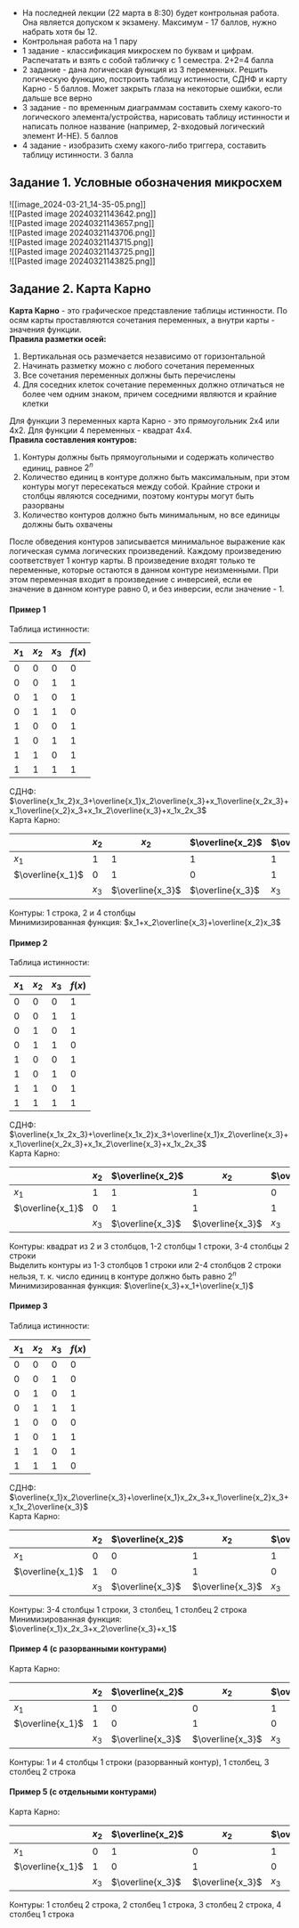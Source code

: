 - На последней лекции (22 марта в 8:30) будет контрольная работа. Она является допуском к экзамену. Максимум - 17 баллов, нужно набрать хотя бы 12.
- Контрольная работа на 1 пару
- 1 задание - классификация микросхем по буквам и цифрам. Распечатать и взять с собой табличку с 1 семестра. 2+2=4 балла
- 2 задание - дана логическая функция из 3 переменных. Решить логическую функцию, построить таблицу истинности, СДНФ и карту Карно - 5 баллов. Может закрыть глаза на некоторые ошибки, если дальше все верно
- 3 задание - по временным диаграммам составить схему какого-то логического элемента/устройства, нарисовать таблицу истинности и написать полное название (например, 2-входовый логический элемент И-НЕ). 5 баллов
- 4 задание - изобразить схему какого-либо триггера, составить таблицу истинности. 3 балла
## Задание 1. Условные обозначения микросхем
![[image_2024-03-21_14-35-05.png]]  
![[Pasted image 20240321143642.png]]  
![[Pasted image 20240321143657.png]]  
![[Pasted image 20240321143706.png]]  
![[Pasted image 20240321143715.png]]  
![[Pasted image 20240321143725.png]]  
![[Pasted image 20240321143825.png]]  

## Задание 2. Карта Карно
**Карта Карно** - это графическое представление таблицы истинности. По осям карты проставляются сочетания переменных, а внутри карты - значения функции.  
**Правила разметки осей:**  
1. Вертикальная ось размечается независимо от горизонтальной
2. Начинать разметку можно с любого сочетания переменных
3. Все сочетания переменных должны быть перечислены
4. Для соседних клеток сочетание переменных должно отличаться не более чем одним знаком, причем соседними являются и крайние клетки
  
Для функции 3 переменных карта Карно - это прямоугольник 2х4 или 4х2. Для функции 4 переменных - квадрат 4х4.  
**Правила составления контуров:**
1. Контуры должны быть прямоугольными и содержать количество единиц, равное $2^n$
2. Количество единиц в контуре должно быть максимальным, при этом контуры могут пересекаться между собой. Крайние строки и столбцы являются соседними, поэтому контуры могут быть разорваны
3. Количество контуров должно быть минимальным, но все единицы должны быть охвачены
  
После обведения контуров записывается минимальное выражение как логическая сумма логических произведений. Каждому произведению соответствует 1 контур карты. В произведение входят только те переменные, которые остаются в данном контуре неизменными. При этом переменная входит в произведение с инверсией, если ее значение в данном контуре равно $0$, и без инверсии, если значение - $1$.  
#### **Пример 1**
Таблица истинности:  

| $x_1$ | $x_2$ | $x_3$ | $f(x)$ |
| ----- | ----- | ----- | ------ |
| 0     | 0     | 0     | 0      |
| 0     | 0     | 1     | 1      |
| 0     | 1     | 0     | 1      |
| 0     | 1     | 1     | 0      |
| 1     | 0     | 0     | 1      |
| 1     | 0     | 1     | 1      |
| 1     | 1     | 0     | 1      |
| 1     | 1     | 1     | 1      |
  
СДНФ: $\overline{x_1x_2}x_3+\overline{x_1}x_2\overline{x_3}+x_1\overline{x_2x_3}+x_1\overline{x_2}x_3+x_1x_2\overline{x_3}+x_1x_2x_3$  
Карта Карно:  

|                  | $x_2$ | $x_2$            | $\overline{x_2}$ | $\overline{x_2}$ |
| ---------------- | ----- | ---------------- | ---------------- | ---------------- |
| $x_1$            | 1     | 1                | 1                | 1                |
| $\overline{x_1}$ | 0     | 1                | 0                | 1                |
|                  | $x_3$ | $\overline{x_3}$ | $\overline{x_3}$ | $x_3$            |
  
Контуры: 1 строка, 2 и 4 столбцы  
Минимизированная функция: $x_1+x_2\overline{x_3}+\overline{x_2}x_3$ 
#### Пример 2
Таблица истинности:  

| $x_1$ | $x_2$ | $x_3$ | $f(x)$ |
| ----- | ----- | ----- | ------ |
| 0     | 0     | 0     | 1      |
| 0     | 0     | 1     | 1      |
| 0     | 1     | 0     | 1      |
| 0     | 1     | 1     | 0      |
| 1     | 0     | 0     | 1      |
| 1     | 0     | 1     | 0      |
| 1     | 1     | 0     | 1      |
| 1     | 1     | 1     | 1      |
  
СДНФ: $\overline{x_1x_2x_3}+\overline{x_1x_2}x_3+\overline{x_1}x_2\overline{x_3}+x_1\overline{x_2x_3}+x_1x_2\overline{x_3}+x_1x_2x_3$  
Карта Карно:  

|                  | $x_2$ | $\overline{x_2}$ | $x_2$            | $\overline{x_2}$ |
| ---------------- | ----- | ---------------- | ---------------- | ---------------- |
| $x_1$            | 1     | 1                | 1                | 0                |
| $\overline{x_1}$ | 0     | 1                | 1                | 1                |
|                  | $x_3$ | $\overline{x_3}$ | $\overline{x_3}$ | $x_3$            |
  
Контуры: квадрат из 2 и 3 столбцов, 1-2 столбцы 1 строки, 3-4 столбцы 2 строки  
Выделить контуры из 1-3 столбцов 1 строки или 2-4 столбцов 2 строки нельзя, т. к. число единиц в контуре должно быть равно $2^n$  
Минимизированная функция: $\overline{x_3}+x_1+\overline{x_1}$
#### Пример 3
Таблица истинности:  

| $x_1$ | $x_2$ | $x_3$ | $f(x)$ |
| ----- | ----- | ----- | ------ |
| 0     | 0     | 0     | 0      |
| 0     | 0     | 1     | 0      |
| 0     | 1     | 0     | 1      |
| 0     | 1     | 1     | 1      |
| 1     | 0     | 0     | 0      |
| 1     | 0     | 1     | 1      |
| 1     | 1     | 0     | 1      |
| 1     | 1     | 1     | 0      |
  
СДНФ: $\overline{x_1}x_2\overline{x_3}+\overline{x_1}x_2x_3+x_1\overline{x_2}x_3+x_1x_2\overline{x_3}$  
Карта Карно:  

|                  | $x_2$ | $\overline{x_2}$ | $x_2$            | $\overline{x_2}$ |
| ---------------- | ----- | ---------------- | ---------------- | ---------------- |
| $x_1$            | 0     | 0                | 1                | 1                |
| $\overline{x_1}$ | 1     | 0                | 1                | 0                |
|                  | $x_3$ | $\overline{x_3}$ | $\overline{x_3}$ | $x_3$            |
  
Контуры: 3-4 столбцы 1 строки, 3 столбец, 1 столбец 2 строка  
Минимизированная функция: $\overline{x_1}x_2x_3+x_2\overline{x_3}+x_1$ 
#### Пример 4 (с разорванными контурами)
Карта Карно:  

|                  | $x_2$ | $\overline{x_2}$ | $x_2$            | $\overline{x_2}$ |
| ---------------- | ----- | ---------------- | ---------------- | ---------------- |
| $x_1$            | 1     | 0                | 0                | 1                |
| $\overline{x_1}$ | 1     | 0                | 1                | 0                |
|                  | $x_3$ | $\overline{x_3}$ | $\overline{x_3}$ | $x_3$            |
  
Контуры: 1 и 4 столбцы 1 строки (разорванный контур), 1 столбец, 3 столбец 2 строка
#### Пример 5 (с отдельными контурами)
Карта Карно:  

|                  | $x_2$ | $\overline{x_2}$ | $x_2$            | $\overline{x_2}$ |
| ---------------- | ----- | ---------------- | ---------------- | ---------------- |
| $x_1$            | 0     | 1                | 0                | 1                |
| $\overline{x_1}$ | 1     | 0                | 1                | 0                |
|                  | $x_3$ | $\overline{x_3}$ | $\overline{x_3}$ | $x_3$            |
  
Контуры: 1 столбец 2 строка, 2 столбец 1 строка, 3 столбец 2 строка, 4 столбец 1 строка